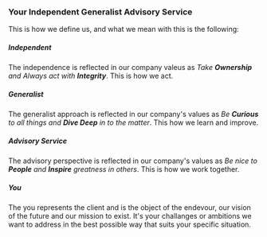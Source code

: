 ### Your Independent Generalist Advisory Service

This is how we define us, and what we mean with this is the following:

##### Independent
The independence is reflected in our company valeus as *Take **Ownership** and Always act with **Integrity***. This is how we act.

##### Generalist
The generalist approach is reflected in our company's values as *Be **Curious** to all things and **Dive Deep** in to the matter*. This how we learn and improve.

##### Advisory Service
The advisory perspective is reflected in our company's values as *Be nice to **People** and **Inspire** greatness in others*. This is how we work together.

##### You
The you represents the client and is the object of the endevour, our vision of the future and our mission to exist. It's your challanges or ambitions we want to address in the best possible way that suits your specific situation. 